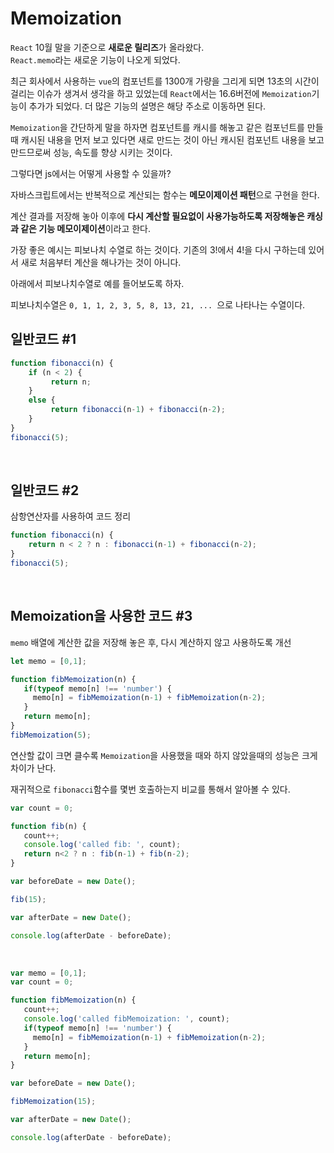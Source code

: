 # Memoization

`React` 10월 말을 기준으로 **새로운 릴리즈**가 올라왔다.
<br/>
`React.memo`라는 새로운 기능이 나오게 되었다.
<br/>

최근 회사에서 사용하는 `vue`의 컴포넌트를 1300개 가량을 그리게 되면 13초의 시간이 걸리는 이슈가 생겨서 생각을 하고 있었는데 `React`에서는 16.6버전에 `Memoization`기능이 추가가 되었다. 더 많은 기능의 설명은 해당 주소로 이동하면 된다.
<br/>

`Memoization`을 간단하게 말을 하자면 컴포넌트를 캐시를 해놓고 같은 컴포넌트를 만들때 캐시된 내용을 먼저 보고 있다면 새로 만드는 것이 아닌 캐시된 컴포넌트 내용을 보고 만드므로써 성능, 속도를 향상 시키는 것이다.
<br/>

그렇다면 js에서는 어떻게 사용할 수 있을까?
<br/>

자바스크립트에서는 반복적으로 계산되는 함수는 **메모이제이션 패턴**으로 구현을 한다.
<br/>

계산 결과를 저장해 놓아 이후에 **다시 계산할 필요없이 사용가능하도록 저장해놓은 캐싱과 같은 기능 메모이제이션**이라고 한다.
<br/>

가장 좋은 예시는 피보나치 수열로 하는 것이다.
기존의 3!에서 4!을 다시 구하는데 있어서 새로 처음부터 계산을 해나가는 것이 아니다.
<br/>

아래에서 피보나치수열로 예를 들어보도록 하자.
<br/>

피보나치수열은 `0, 1, 1, 2, 3, 5, 8, 13, 21, ... `으로 나타나는 수열이다.
<br/>

## 일반코드 \#1

```js
function fibonacci(n) {
    if (n < 2) {
         return n;
    }
    else {
         return fibonacci(n-1) + fibonacci(n-2);
    }
}
fibonacci(5);
```

<br/>

## 일반코드 \#2

삼항연산자를 사용하여 코드 정리

```js
function fibonacci(n) {
    return n < 2 ? n : fibonacci(n-1) + fibonacci(n-2);
}
fibonacci(5);
```

<br/>

## Memoization을 사용한 코드 \#3

`memo` 배열에 계산한 값을 저장해 놓은 후, 다시 계산하지 않고 사용하도록 개선

```js
let memo = [0,1];

function fibMemoization(n) {
   if(typeof memo[n] !== 'number') {
     memo[n] = fibMemoization(n-1) + fibMemoization(n-2);
   }
   return memo[n];
}
fibMemoization(5);
```

연산할 값이 크면 클수록 `Memoization`을 사용했을 때와 하지 않았을때의 성능은 크게 차이가 난다.
<br/>

재귀적으로 `fibonacci`함수를 몇번 호출하는지 비교를 통해서 알아볼 수 있다.
<br/>

```js
var count = 0;

function fib(n) {
   count++;
   console.log('called fib: ', count);
   return n<2 ? n : fib(n-1) + fib(n-2);
}

var beforeDate = new Date();

fib(15);

var afterDate = new Date();

console.log(afterDate - beforeDate);
```

<br/>

```js
var memo = [0,1];
var count = 0;

function fibMemoization(n) {
   count++;
   console.log('called fibMemoization: ', count);
   if(typeof memo[n] !== 'number') {
     memo[n] = fibMemoization(n-1) + fibMemoization(n-2);
   }
   return memo[n];
}

var beforeDate = new Date();

fibMemoization(15);

var afterDate = new Date();

console.log(afterDate - beforeDate);
```